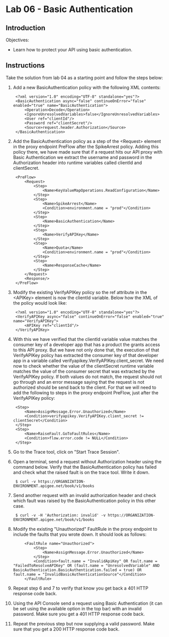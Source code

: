 # Lab 06 - Basic Authentication

## Introduction

Objectives:

* Learn how to protect your API using basic authentication.

## Instructions

Take the solution from lab 04 as a starting point and follow the steps below:

1. Add a new BasicAuthentication policy with the following XML contents:

        <?xml version="1.0" encoding="UTF-8" standalone="yes"?>
        <BasicAuthentication async="false" continueOnError="false" enabled="true" name="BasicAuthentication">
            <Operation>Decode</Operation>
            <IgnoreUnresolvedVariables>false</IgnoreUnresolvedVariables>
            <User ref="clientId"/>
            <Password ref="clientSecret"/>
            <Source>request.header.Authorization</Source>
        </BasicAuthentication>

3. Add the BasicAuthentication policy as a step of the &lt;Request&gt; element in the proxy endpoint PreFlow after the SpikeArrest policy. Adding this policy there, we have made sure that if a request hits our API proxy with Basic Authentication we extract the username and password in the Authorization header into runtime variables called clientId and clientSecret.

        <PreFlow>
            <Request>
                <Step>
                    <Name>KeyValueMapOperations.ReadConfiguration</Name>
                </Step>
                <Step>
                    <Name>SpikeArrest</Name>
                    <Condition>environment.name = "prod"</Condition>
                </Step>
                <Step>
                    <Name>BasicAuthentication</Name>
                </Step>
                <Step>
                    <Name>VerifyAPIKey</Name>
                </Step>
                <Step>
                    <Name>Quota</Name>
                    <Condition>environment.name = "prod"</Condition>
                </Step>
                <Step>
                    <Name>ResponseCache</Name>
                </Step>
            </Request>
            <Response/>
        </PreFlow>

4. Modify the existing VerifyAPIKey policy so the ref attribute in the &lt;APIKey&gt; element is now the clientId variable. Below how the XML of the policy would look like:

        <?xml version="1.0" encoding="UTF-8" standalone="yes"?>
        <VerifyAPIKey async="false" continueOnError="false" enabled="true" name="VerifyAPIKey">
            <APIKey ref="clientId"/>
        </VerifyAPIKey>

5. With this we have verified that the clientId variable value matches the consumer key of a developer app that has a product the grants access to this API proxy. But we have not only done that, the execution of that VerifyAPIKey policy has extracted the consumer key of that developer app in a variable called verifyapikey.VerifyAPIKey.client_secret. We need now to check whether the value of the clientSecret runtime variable matches the value of the consumer secret that was extracted by the VerifyAPIKey policy. If both values do not match, the request should not go through and an error message saying that the request is not authorized should be send back to the client. For that we will need to add the following to steps in the proxy endpoint PreFlow, just after the VerifyAPIKey policy:

        <Step>
            <Name>AssignMessage.Error.Unauthorized</Name>
            <Condition>verifyapikey.VerifyAPIKey.client_secret != clientSecret</Condition>
        </Step>
        <Step>
            <Name>RaiseFault.GoToFaultRules</Name>
            <Condition>flow.error.code != NULL</Condition>
        </Step>

7. Go to the Trace tool, click on "Start Trace Session".

8. Open a terminal, send a request without Authorization header using the command below. Verify that the BasicAuthentication policy has failed and check what the raised fault is on the trace tool. Write it down.

        $ curl -v https://ORGANIZATION-ENVIRONMENT.apigee.net/book/v1/books

6. Send another request with an invalid authorization header and check which fault was raised by the BasicAuthentication policy in this other case.

        $ curl -v -H 'Authorization: invalid' -v https://ORGANIZATION-ENVIRONMENT.apigee.net/book/v1/books

7. Modify the existing "Unauthorized" FaultRule in the proxy endpoint to include the faults that you wrote down. It should look as follows:

            <FaultRule name="Unauthorized">
                <Step>
                    <Name>AssignMessage.Error.Unauthorized</Name>
                </Step>
                <Condition>fault.name = "InvalidApiKey" OR fault.name = "FailedToResolveAPIKey" OR (fault.name = "UnresolvedVariable" AND BasicAuthentication.BasicAuthentication.failed = true) OR fault.name = "InvalidBasicAuthenticationSource"</Condition>
            </FaultRule>

8. Repeat step 6 and 7 to verify that know you get back a 401 HTTP response code back.

8. Using the API Console send a request using Basic Authentication (it can be set using the available option in the top bar) with an invalid password. Make sure you get a 401 HTTP response code back.

9. Repeat the previous step but now supplying a valid password. Make sure that you get a 200 HTTP response code back.





